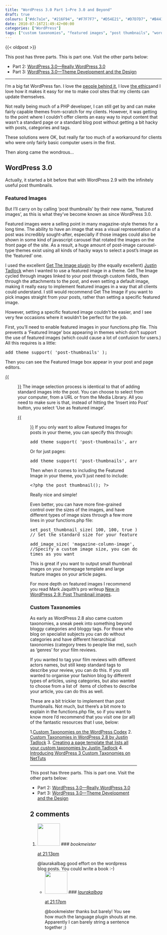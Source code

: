 ```yaml
---
title: "WordPress 3.0 Part 1—Pre 3.0 and Beyond"
draft: true
colours: ["#dc7a1e", "#216F94", "#F7F7F7", "#D54E21", "#D7D7D7", "#B4411B", "#525252"]
date: 2010-07-16T21:49:42+00:00
categories: ["WordPress"]
tags: ["custom taxonomies", "featured images", "post thumbnails", "wordpress", "wordpress 2.8", "wordpress 2.9", "wordpress 3.0"]
---
```


{{< oldpost >}}

This post has three parts. This is part one. Visit the other parts below:

* Part 2: [WordPress 3.0—Really WordPress 3.0](http://laurakalbag.wpengine.com/wordpress-3-0-really-wordpress-3)
* Part 3: [WordPress 3.0—Theme Development and the Design](http://laurakalbag.wpengine.com/wordpress-3-0-theme-development-and-the-design)

---

I’m a big fat WordPress fan. I love the [people behind it](http://automattic.com/ "Automattic, the people behind WordPress"), I love [the ethics](http://www.google.com/hostednews/afp/article/ALeqM5igVn4hcj6ZNWlawSvzLvgEMkZmkQ "AFP News--Blogging guru chips away at Great Firewall of China")and I love how it makes it easy for me to make cool sites that my clients can update themselves.

Not really being much of a PHP developer, I can still get by and can make fairly capable themes from-scratch for my clients. However, it was getting to the point where I couldn’t offer clients an easy way to input content that wasn’t a standard page or a standard blog post without getting a bit hacky with posts, categories and tags.

These solutions were OK, but really far too much of a workaround for clients who were only fairly basic computer users in the first.

Then along came the wondrous…

## WordPress 3.0

Actually, it started a bit before that with WordPress 2.9 with the infinitely useful post thumbnails.

### Featured Images

But I’ll carry on by calling ‘post thumbnails’ by their new name, ‘featured images’, as this is what they’ve become known as since WordPress 3.0.

Featured images were a selling point in many magazine-style themes for a long time. The ability to have an image that was a visual representation of a post was incredibly sought-after, especially if those images could also be shown in some kind of javascript carousel that rotated the images on the front page of the site. As a result, a huge amount of post-image carousel-type themes exist using all kinds of hacky ways to select a post’s image as the ‘featured’ one.

I used the excellent [Get The Image plugin](http://wordpress.org/extend/plugins/get-the-image/faq/ "Get The Image plugin in the WordPress plugin repository") by (the equally excellent) [Justin Tadlock](http://justintadlock.com/) when I wanted to use a featured image in a theme. Get The Image cycled through images linked to your post through custom fields, then through the attachments to the post, and even setting a default image, making it really easy to implement featured images in a way that all clients could understand. I still would recommend Get The Image if you want to pick images straight from your posts, rather than setting a specific featured image.

However, setting a specific featured image couldn’t be easier, and I see very few occasions where it wouldn’t be perfect for the job.

First, you’ll need to enable featured images in your functions.php file. This prevents a ‘Featured Image’ box appearing in themes which don’t support the use of featured images (which could cause a lot of confusion for users.) All this requires is a little:

<pre>add_theme_support( 'post-thumbnails' );</pre>
Then you can see the Featured Image box appear in your post and page editors.

[{{<figure class="wp-caption aligncenter size-full wp-image-121" title="Featured Image box in the Post editor" src="/images/2010/07/Screen-shot-2010-07-16-at-20.31.56.png" alt="Featured Image box in the WordPress Post editor" width="299" height="82" caption="Featured Image box in the Post editor">}}](/images/2010/07/Screen-shot-2010-07-16-at-20.31.56.png)
The image selection process is identical to that of adding standard images into the post. You can choose to select from your computer, from a URL or from the Media Library. All you need to make sure is that, instead of hitting the ‘Insert into Post’ button, you select ‘Use as featured image’.

[{{<figure class="wp-caption aligncenter size-full wp-image-123" title="Ensure you select 'Use as featured image'" src="/images/2010/07/Screen-shot-2010-07-16-at-20.33.23.png" alt="When adding a featured image to a WordPress post, ensure you select 'Use as featured image' when selecting an image" width="645" height="256" caption="Ensure you select ‘Use as featured image’">}}](/images/2010/07/Screen-shot-2010-07-16-at-20.33.23.png)
If you only want to allow Featured Images for posts in your theme, you can specify this through:

<pre>add_theme_support( 'post-thumbnails', array( 'post' ) );</pre>
Or for just pages:

<pre>add_theme_support( 'post-thumbnails', array( 'page' ) );</pre>
Then when it comes to including the Featured Image in your theme, you’ll just need to include:

<pre>&lt;?php the_post_thumbnail(); ?&gt;</pre>
Really nice and simple!

Even better, you can have more fine-grained control over the sizes of the images, and have different types of image sizes through a few more lines in your functions.php file:

<pre>set_post_thumbnail_size( 100, 100, true );
// Set the standard size for your featured images</pre>
<pre>add_image_size( 'magazine-column-image', 400, 300 );
//Specify a custom image size, you can do this as many
times as you want</pre>
This is great if you want to output small thumbnail images on your homepage template and large feature images on your article pages.

For more depth on featured images I recommend you read Mark Jaquith’s pro writeup [New in WordPress 2.9: Post Thumbnail images](http://markjaquith.wordpress.com/2009/12/23/new-in-wordpress-2-9-post-thumbnail-images/).

### Custom Taxonomies

As early as WordPress 2.8 also came custom taxonomies, a sneak peek into something beyond bloggy categories and bloggy tags. For those who blog on specialist subjects you can do without categories and have different hierarchical taxonomies (category trees to people like me), such as ‘genres’ for your film reviews.

If you wanted to tag your film reviews with different actors names, but still keep standard tags to describe your review, you can do this. If you still wanted to organise your fashion blog by different types of articles, using categories, but also wanted to choose from a list of  items of clothes to describe your article, you can do this as well.

These are a bit trickier to implement than post thumbnails. Not much, but there’s a bit more to explain in the functions.php file, so if you want to know more I’d recommend that you visit one (or all) of the fantastic resources that I use, below:


1.[Custom Taxonomies on the WordPress Codex](http://codex.wordpress.org/Custom_Taxonomies)
2. [Custom Taxonomies in WordPress 2.8 by Justin Tadlock](http://justintadlock.com/archives/2009/05/06/custom-taxonomies-in-wordpress-28)
3. [Creating a page template that lists all your custom taxonomies by Justin Tadlock](http://justintadlock.com/archives/2009/05/02/creating-a-page-template-that-lists-all-of-your-wordpress-taxonomies)
4. [Introducing WordPress 3 Custom Taxonomies on NetTuts](http://net.tutsplus.com/tutorials/wordpress/introducing-wordpress-3-custom-taxonomies/)

---

This post has three parts. This is part one. Visit the other parts below:

* Part 2: [WordPress 3.0—Really WordPress 3.0](http://laurakalbag.wpengine.com/wordpress-3-0-really-wordpress-3)
* Part 3: [WordPress 3.0—Theme Development and the Design](http://laurakalbag.wpengine.com/wordpress-3-0-theme-development-and-the-design)

## 2 comments

<ol class="commentlist">
	<li class="comment even thread-even depth-1" id="li-comment-8">
			<div class="comment-author vcard">
			<img alt='' src='https://secure.gravatar.com/avatar/d281a23b55db2b3d1d6b0be43791bf6b?s=72&amp;d=mm&amp;r=g' srcset='https://secure.gravatar.com/avatar/d281a23b55db2b3d1d6b0be43791bf6b?s=144&amp;d=mm&amp;r=g 2x' class='avatar avatar-72 photo' height='72' width='72' />
### <cite class="fn">bookmeister</cite>
		</div>
		<aside class="comment-meta commentmetadata"><p><a href="#comment-8"><time datetime="2010-07-16T21:13:07+00:00" pubdate class="published">
		 at <span class="hours">21:13pm</span></time></a></p>
	</aside>
	<div class="comment-entry">
		@laurakalbag good effort on the wordpress blog posts. You could write a book :-)
	</div>
	<ul class="children">
		<li class="comment odd alt depth-2" id="li-comment-9">
			<div class="comment-author vcard">
			<img alt='' src='https://secure.gravatar.com/avatar/d281a23b55db2b3d1d6b0be43791bf6b?s=72&amp;d=mm&amp;r=g' srcset='https://secure.gravatar.com/avatar/d281a23b55db2b3d1d6b0be43791bf6b?s=144&amp;d=mm&amp;r=g 2x' class='avatar avatar-72 photo' height='72' width='72' />
### <cite class="fn"><a href='http://twitoaster.com/laurakalbag/' rel='external nofollow' class='url'>laurakalbag</a></cite>
		</div>
		<aside class="comment-meta commentmetadata"><p><a href="#comment-9"><time datetime="2010-07-16T21:17:26+00:00" pubdate class="published">
		 at <span class="hours">21:17pm</span></time></a></p>
	</aside>
	<div class="comment-entry">
		@bookmeister thanks but barely! You see how much the language plugin shouts at me. Apparently I can barely string a sentence together ;)
		</div>
	</li>
</ol>
